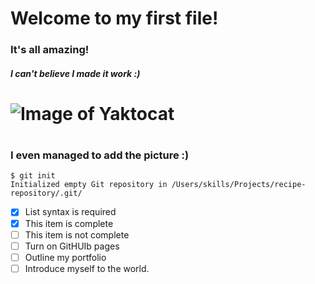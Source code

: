 # <H1> Welcome to my first file! <H3> It's all amazing! <h5> I can't believe I made it work :)
# ![Image of Yaktocat](https://octodex.github.com/images/yaktocat.png)
# <h3> I even managed to add the picture :)
```
$ git init
Initialized empty Git repository in /Users/skills/Projects/recipe-repository/.git/
```
- [x] List syntax is required
- [x] This item is complete
- [ ] This item is not complete
- [ ] Turn on GitHUIb pages
- [ ] Outline my portfolio
- [ ] Introduce myself to the world.

